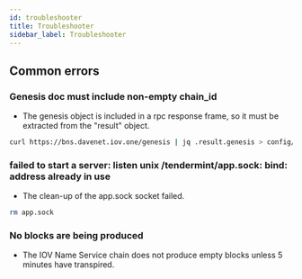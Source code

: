 ```yaml
---
id: troubleshooter
title: Troubleshooter
sidebar_label: Troubleshooter
---
```


## Common errors

### Genesis doc must include non-empty chain_id

- The genesis object is included in a rpc response frame, so it must be extracted from the "result" object.

```sh
curl https://bns.davenet.iov.one/genesis | jq .result.genesis > config/genesis.json
```

### failed to start a server: listen unix /tendermint/app.sock: bind: address already in use

- The clean-up of the app.sock socket failed.

```sh
rm app.sock
```

### No blocks are being produced

- The IOV Name Service chain does not produce empty blocks unless 5 minutes have transpired.
